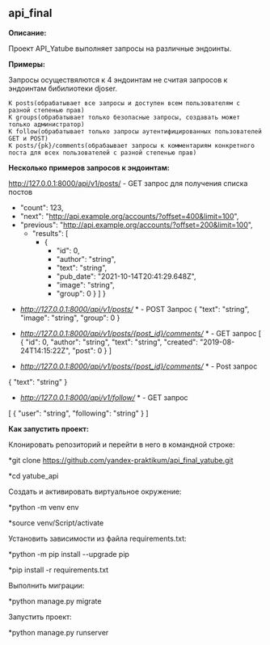 ## api_final

**Описание:**

Проект API_Yatube выполняет запросы на различные эндоинты. 

**Примеры:**

Запросы осуществялются к 4 эндоинтам не считая запросов к эндоинтам бибилиотеки djoser. 

```
К posts(обрабатывает все запросы и доступен всем пользователям с разной степенью прав)
К groups(обрабатывает только безопасные запросы, создавать может только администратор)
К follow(обрабатывает только запросы аутентифицированных пользователей GET и POST)
К posts/{pk}/comments(обрабаывает запросы к комментариям конкретного поста для всех пользователей с разной степенью прав)
```

**Несколько примеров запросов к эндоинтам:**

http://127.0.0.1:8000/api/v1/posts/ - GET запрос для получения списка постов

+ "count": 123,
+ "next": "http://api.example.org/accounts/?offset=400&limit=100",
+ "previous": "http://api.example.org/accounts/?offset=200&limit=100",
   - "results": [
      - {
        - "id": 0,
        - "author": "string",
        - "text": "string",
        - "pub_date": "2021-10-14T20:41:29.648Z",
        - "image": "string",
        - "group": 0
}
]
}

* *http://127.0.0.1:8000/api/v1/posts/* * - POST Запрос 
{
"text": "string",
"image": "string",
"group": 0
}

* *http://127.0.0.1:8000/api/v1/posts/{post_id}/comments/* * - GET запрос 
[
{
"id": 0,
"author": "string",
"text": "string",
"created": "2019-08-24T14:15:22Z",
"post": 0
}
]

* *http://127.0.0.1:8000/api/v1/posts/{post_id}/comments/* * - Post запрос

{
"text": "string"
}

* *http://127.0.0.1:8000/api/v1/follow/* * - GET запрос 

[
{
"user": "string",
"following": "string"
}
]

**Как запустить проект:**

Клонировать репозиторий и перейти в него в командной строке:

*git clone https://github.com/yandex-praktikum/api_final_yatube.git

*cd yatube_api

Cоздать и активировать виртуальное окружение:

*python -m venv env

*source venv/Script/activate

Установить зависимости из файла requirements.txt:

*python -m pip install --upgrade pip

*pip install -r requirements.txt

Выполнить миграции:

*python manage.py migrate

Запустить проект:

*python manage.py runserver

